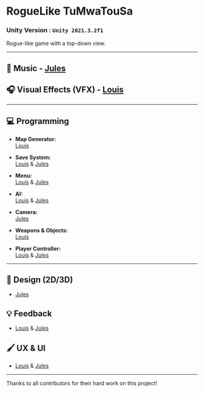 # RogueLike TuMwaTouSa

### Unity Version : `Unity 2021.3.2f1`

Rogue-like game with a top-down view.

---

## 🎵 Music - [Jules](https://github.com/Polipot)

## 🎧 Visual Effects (VFX) - [Louis](https://github.com/Louis-GRANGE/)

---

## 💻 Programming

- **Map Generator:**  
  [Louis](https://github.com/Louis-GRANGE/)
  
- **Save System:**  
  [Louis](https://github.com/Louis-GRANGE/) & [Jules](https://github.com/Polipot)

- **Menu:**  
  [Louis](https://github.com/Louis-GRANGE/) & [Jules](https://github.com/Polipot)

- **AI:**  
  [Louis](https://github.com/Louis-GRANGE/) & [Jules](https://github.com/Polipot)

- **Camera:**  
  [Jules](https://github.com/Polipot)

- **Weapons & Objects:**  
  [Louis](https://github.com/Louis-GRANGE/)

- **Player Controller:**  
  [Louis](https://github.com/Louis-GRANGE/) & [Jules](https://github.com/Polipot)

---

## 🎨 Design (2D/3D)
- [Jules](https://github.com/Polipot)

## 💡 Feedback
- [Louis](https://github.com/Louis-GRANGE/) & [Jules](https://github.com/Polipot)

## 🖌️ UX & UI
- [Louis](https://github.com/Louis-GRANGE/) & [Jules](https://github.com/Polipot)

---

Thanks to all contributors for their hard work on this project!
